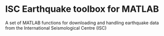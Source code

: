 # ISC Earthquake toolbox for MATLAB
A set of MATLAB functions for downloading and handling earthquake data from the International Seismological Centre (ISC)
